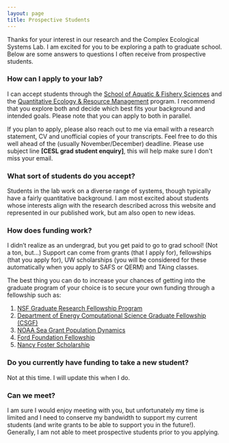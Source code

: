 ```yaml
---
layout: page
title: Prospective Students
---
```




Thanks for your interest in our research and the Complex Ecological Systems Lab.
I am excited for you to be exploring a path to graduate school.
Below are some answers to questions I often receive from prospective students.


### How can I apply to your lab?
I can accept students through the [School of Aquatic & Fishery Sciences](https://fish.uw.edu/students/graduate-program/prepare-apply/) and the  [Quantitative Ecology & Resource Management](https://quantitative.uw.edu/graduate/how-to-apply/) program. I recommend that you explore both and decide which best fits your background and intended goals. Please note that you can apply to both in parallel.

If you plan to apply, please also reach out to me via email with a research statement, CV and unofficial copies of your transcripts. Feel free to do this well ahead of the (usually November/December) deadline. Please use subject line **[CESL grad student enquiry]**, this will help make sure I don't miss your email.


### What sort of students do you accept?
Students in the lab work on a diverse range of systems, though typically have a fairly quantitative background. I am most excited about students whose interests align with the research described across this website and represented in our published work, but am also open to new ideas.


### How does funding work?
I didn’t realize as an undergrad, but you get paid to go to grad school! (Not a ton, but…) Support can come from grants (that I apply for), fellowships (that you apply for), UW scholarships (you will be considered for these automatically when you apply to SAFS or QERM) and TAing classes.

The best thing you can do to increase your chances of getting into the graduate program of your choice is to secure your own funding through a fellowship such as:
1. [NSF Graduate Research Fellowship Program](https://www.nsfgrfp.org/)
1. [Department of Energy Computational Science Graduate Fellowship (CSGF)](https://www.krellinst.org/csgf/)
1. [NOAA Sea Grant Population Dynamics](https://seagrant.noaa.gov/NMFS-SG-Fellowship/)
1. [Ford Foundation Fellowship](https://www.nationalacademies.org/our-work/ford-foundation-fellowships)
1. [Nancy Foster Scholarship](https://fosterscholars.noaa.gov/aboutnf.html)



### Do you currently have funding to take a new student?
Not at this time. I will update this when I do.

### Can we meet?
I am sure I would enjoy meeting with you, but unfortunately my time is limited and I need to conserve my bandwidth to support my current students (and write grants to be able to support you in the future!). Generally, I am not able to meet prospective students prior to you applying.







